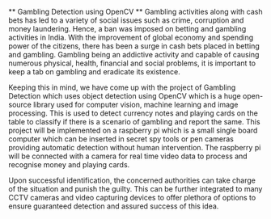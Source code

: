 ** Gambling Detection using OpenCV **
Gambling activities along with cash bets has led to a variety of social issues such as crime, corruption and money laundering. Hence, a ban was imposed on betting and gambling activities in India. With the improvement of global economy and spending power of the citizens, there has been a surge in cash bets placed in betting and gambling. Gambling being an addictive activity and capable of causing numerous physical, health, financial and social problems, it is important to keep a tab on gambling and eradicate its existence.

Keeping this in mind, we have come up with the project of Gambling Detection which uses object detection using OpenCV which is a huge open-source library used for computer vision, machine learning and image processing. This is used to detect currency notes and playing cards on the table to classify if there is a scenario of gambling and report the same. This project will be implemented on a raspberry pi which is a small single board computer which can be inserted in secret spy tools or pen cameras providing automatic detection without human intervention. The raspberry pi will be connected with a camera for real time video data to process and recognise money and playing cards.

Upon successful identification, the concerned authorities can take charge of the situation and punish the guilty. This can be further integrated to many CCTV cameras and video capturing devices to offer plethora of options to ensure guaranteed detection and assured success of this idea.
